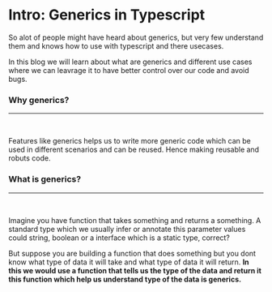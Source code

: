 # Intro: Generics in Typescript

So alot of people might have heard about generics, but very few understand them and knows how to use with typescript and there usecases.

In this blog we will learn about what are generics and different use cases where we can leavrage it to have better control over our code and avoid bugs.

### Why generics?

---

<br />

Features like generics helps us to write more generic code which can be used in different scenarios and can be reused. Hence making reusable and robuts code.

### What is generics?

---

<br />

Imagine you have function that takes something and returns a something. A standard type which we usually infer or annotate this parameter values could string, boolean or a interface which is a static type, correct?

But suppose you are building a function that does something but you dont know what type of data it will take and what type of data it will return. <b>In this we would use a function that tells us the type of the data and return it this function which help us understand type of the data is generics.</b>
